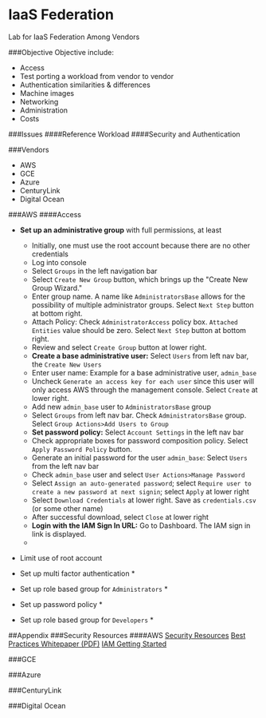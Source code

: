 # IaaS Federation
Lab for IaaS Federation Among Vendors

###Objective
Objective include:
* Access
* Test porting a workload from vendor to vendor
* Authentication similarities & differences
* Machine images
* Networking
* Administration
* Costs

###Issues
####Reference Workload
####Security and Authentication

###Vendors
* AWS
* GCE
* Azure
* CenturyLink
* Digital Ocean

###AWS
####Access
* **Set up an administrative group** with full permissions, at least
    * Initially, one must use the root account because there are no other credentials
    * Log into console
    * Select `Groups` in the left navigation bar
    * Select `Create New Group` button, which brings up the "Create New Group Wizard."
    * Enter group name. A name like `AdministratorsBase` allows for the possibility of multiple administrator groups. Select `Next Step` button at bottom right.
    * Attach Policy: Check `AdministratorAccess` policy box. `Attached Entities` value should be zero. Select `Next Step` button at bottom right.
    * Review and select `Create Group` button at lower right.
    * **Create a base administrative user:** Select `Users` from left nav bar, the `Create New Users`
    * Enter user name: Example for a base administrative user, `admin_base`
    * Uncheck `Generate an access key for each user` since this user will only access AWS through the management console. Select `Create` at lower right.
    * Add new `admin_base` user to `AdministratorsBase` group
    * Select `Groups` from left nav bar. Check `AdministratorsBase` group. Select `Group Actions>Add Users to Group` 
    * **Set password policy:** Select `Account Settings` in the left nav bar
    * Check appropriate boxes for password composition policy. Select `Apply Password Policy` button.
    * Generate an initial password for the user `admin_base`: Select `Users` from the left nav bar
    * Check `admin_base` user and select `User Actions>Manage Password`
    * Select `Assign an auto-generated password`; select `Require user to create a new password at next signin`; select `Apply` at lower right
    * Select `Download Credentials` at lower right. Save as `credentials.csv` (or some other name)
    * After successful download, select `Close` at lower right
    * **Login with the IAM Sign In URL:** Go to Dashboard. The IAM sign in link is displayed.
    * 
* Limit use of root account

* Set up multi factor authentication
  *
* Set up role based group for `Administrators`
  *
* Set up password policy
  *  
* Set up role based group for `Developers`
  *

##Appendix
###Security Resources
####AWS
[Security Resources](http://aws.amazon.com/security/security-resources/)
[Best Practices Whitepaper (PDF)](http://media.amazonwebservices.com/AWS_Security_Best_Practices.pdf)
[IAM Getting Started](https://aws.amazon.com/iam/getting-started/)



###GCE

###Azure

###CenturyLink

###Digital Ocean
